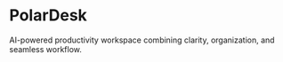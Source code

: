 # PolarDesk
AI-powered productivity workspace combining clarity, organization, and seamless workflow.








